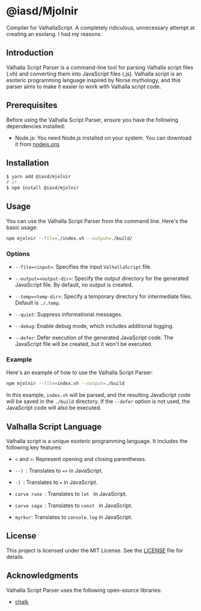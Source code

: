 <!-- @format -->

# @iasd/Mjolnir

Compiler for ValhallaScript. A completely ridiculous, unnecessary attempt at creating an esolang. I had my reasons.

## Introduction

Valhalla Script Parser is a command-line tool for parsing Valhalla script files (.vh) and converting them into JavaScript files (.js). Valhalla script is an esoteric programming language inspired by Norse mythology, and this parser aims to make it easier to work with Valhalla script code.

## Prerequisites

Before using the Valhalla Script Parser, ensure you have the following dependencies installed:

-   Node.js: You need Node.js installed on your system. You can download it from [nodejs.org](https://nodejs.org/).

## Installation

```bash
$ yarn add @iasd/mjolnir
# or
$ npm install @iasd/mjolnir
```

## Usage

You can use the Valhalla Script Parser from the command line. Here's the basic usage:

```bash
npm mjolnir --file=./index.vh --output=./build/
```

### Options

-   `--file=<input>`: Specifies the input `ValhallaScript` file.

-   `--output=<output-dir>`: Specify the output directory for the generated JavaScript file. By default, no output is created.

-   `--temp=<temp-dir>`: Specify a temporary directory for intermediate files. Default is `./.temp`.

-   `--quiet`: Suppress informational messages.

-   `--debug`: Enable debug mode, which includes additional logging.

-   `--defer`: Defer execution of the generated JavaScript code. The JavaScript file will be created, but it won't be executed.

### Example

Here's an example of how to use the Valhalla Script Parser:

```bash
npm mjolnir --file=index.vh --output=./build
```

In this example, `index.vh` will be parsed, and the resulting JavaScript code will be saved in the `./build` directory. If the `--defer` option is not used, the JavaScript code will also be executed.

## Valhalla Script Language

Valhalla script is a unique esoteric programming language. It includes the following key features:

-   `<` and `>`: Represent opening and closing parentheses.

-   `--) `: Translates to `=>` in JavaScript.

-   `-) `: Translates to `=` in JavaScript.

-   `carve rune `: Translates to `let ` in JavaScript.

-   `carve saga `: Translates to `const ` in JavaScript.

-   `myrkur`: Translates to `console.log` in JavaScript.

## License

This project is licensed under the MIT License. See the [LICENSE](LICENSE) file for details.

## Acknowledgments

Valhalla Script Parser uses the following open-source libraries:

-   [chalk](https://www.npmjs.com/package/chalk)

